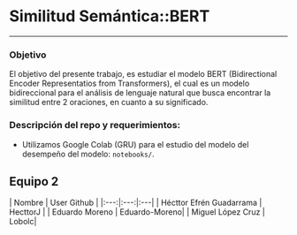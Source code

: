# Similitud Semántica::BERT
***

### Objetivo

El objetivo del presente trabajo, es estudiar el modelo BERT (Bidirectional Encoder Representatios from Transformers), el cual es un modelo bidireccional para el análisis de lenguaje natural que busca encontrar la similitud entre 2 oraciones, en cuanto a su significado.

### Descripción del repo y requerimientos:

- Utilizamos Google Colab (GRU) para el estudio del modelo del desempeño del modelo: `notebooks/`.


## Equipo 2

| Nombre | User Github | 
|:---:|:---:|:---|
| Hécttor Efrén Guadarrama | HecttorJ | 
| Eduardo Moreno | Eduardo-Moreno| 
| Miguel López Cruz | Lobolc| 
